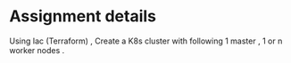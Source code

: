 # Assignment details

Using Iac (Terraform) , Create a K8s cluster  with following  1 master ,  1 or n worker nodes .
